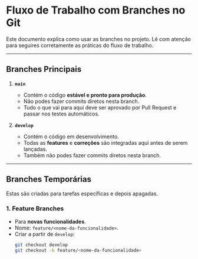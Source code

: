# Fluxo de Trabalho com Branches no Git

Este documento explica como usar as branches no projeto. Lê com atenção para seguires corretamente as práticas do fluxo de trabalho.

---

## Branches Principais

1. **`main`**
   - Contém o código **estável e pronto para produção**.
   - Não podes fazer commits diretos nesta branch.
   - Tudo o que vai para aqui deve ser aprovado por Pull Request e passar nos testes automáticos.

2. **`develop`**
   - Contém o código em desenvolvimento.
   - Todas as **features** e **correções** são integradas aqui antes de serem lançadas.
   - Também não podes fazer commits diretos nesta branch.

---

## Branches Temporárias

Estas são criadas para tarefas específicas e depois apagadas.

### **1. Feature Branches**
- Para **novas funcionalidades**.
- Nome: `feature/<nome-da-funcionalidade>`.
- Criar a partir de `develop`:
  ```bash
  git checkout develop
  git checkout -b feature/<nome-da-funcionalidade>
